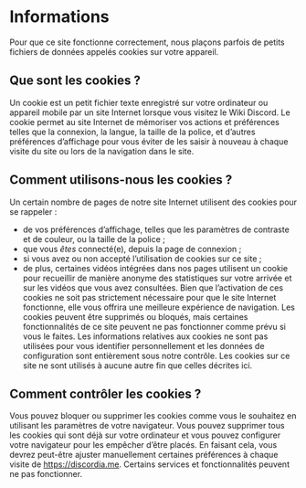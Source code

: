 <!-- TITLE: [FR] Politique des cookies -->
<!-- SUBTITLE: Politique des cookies pour se conformer aux règlements de l’UE -->

# Informations

Pour que ce site fonctionne correctement, nous plaçons parfois de petits fichiers de données appelés cookies sur votre appareil.

## Que sont les cookies ?

Un cookie est un petit fichier texte enregistré sur votre ordinateur ou appareil mobile par un site Internet lorsque vous visitez le Wiki Discord. Le cookie permet au site Internet de mémoriser vos actions et préférences telles que la connexion, la langue, la taille de la police, et d’autres préférences d’affichage pour vous éviter de les saisir à nouveau à chaque visite du site ou lors de la navigation dans le site.

## Comment utilisons-nous les cookies ?

Un certain nombre de pages de notre site Internet utilisent des cookies pour se rappeler :

* de vos préférences d’affichage, telles que les paramètres de contraste et de couleur, ou la taille de la police ;
* que vous *êtes* connecté(e), depuis la page de connexion ;
* si vous avez ou non accepté l’utilisation de cookies sur ce site ;
* de plus, certaines vidéos intégrées dans nos pages utilisent un cookie pour recueillir de manière anonyme des statistiques sur votre arrivée et sur les vidéos que vous avez consultées. Bien que l’activation de ces cookies ne soit pas strictement nécessaire pour que le site Internet fonctionne, elle vous offrira une meilleure expérience de navigation. Les cookies peuvent être supprimés ou bloqués, mais certaines fonctionnalités de ce site peuvent ne pas fonctionner comme prévu si vous le faites. Les informations relatives aux cookies ne sont pas utilisées pour vous identifier personnellement et les données de configuration sont entièrement sous notre contrôle. Les cookies sur ce site ne sont utilisés à aucune autre fin que celles décrites ici.

## Comment contrôler les cookies ?

Vous pouvez bloquer ou supprimer les cookies comme vous le souhaitez en utilisant les paramètres de votre navigateur. Vous pouvez supprimer tous les cookies qui sont déjà sur votre ordinateur et vous pouvez configurer votre navigateur pour les empêcher d’être placés. En faisant cela, vous devrez peut-être ajuster manuellement certaines préférences à chaque visite de https://discordia.me. Certains services et fonctionnalités peuvent ne pas fonctionner.